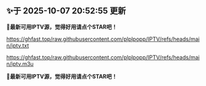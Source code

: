 ## ✨于 2025-10-07 20:52:55 更新
**🎉最新可用IPTV源，觉得好用请点个STAR吧！**

https://ghfast.top/raw.githubusercontent.com/plplpopp/IPTV/refs/heads/main/iptv.txt

https://ghfast.top/raw.githubusercontent.com/plplpopp/IPTV/refs/heads/main/iptv.m3u

**🎉最新可用IPTV源，觉得好用请点个STAR吧！**

